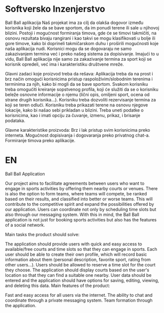 ﻿# Softversko Inzenjerstvo
 Ball Ball aplikacija
Naš projekat ima za cilj da olakša dogovor između korisnika koji žele da se bave sportom, da im ponudi terene ili sale u njihovoj blizini. Postoji i mogućnost formiranja timova, gde će se timovi takmičiti, na osnovu rezultata bivaju rangirani i kao takvi se mogu klasifikovati u bolje ili gore timove, kako bi doprineli takmičarskom duhu i  proširili mogućnosti koje naša aplikacija nudi. Korisnici mogu da se dogovaraju ne samo zakazivanjem termina već i preko našeg sistema za dopisivanje. Imajući to u vidu, Ball Ball aplikacija nije samo za zakazivanje termina za sport koji se korisnik opredeli, već ima i karakteristiku društvene mreže.

Glavni zadaci koje proizvod treba da rešava:
Aplikacija treba da na prost i brz način omogući korisnicima pristup raspoloživim/slobodnim terenima i terminima za njih, kako bi mogli da se bave sportom. 
Svakom korisniku treba omogućiti kreiranje sopstvenog profila, koji će služiti da se o korisniku beleže osnovne informacije o njemu (lični opis, omiljeni sport, ocena od strane drugih korisnika...).
Korisniku treba dozvoliti rezervisanje termina za koji se teren odluči.
	Korisniku treba prikazati terene na osnovu njegove lokacije, kako bi našao sebi prikladan u blizini.
	Treba uneti podatke o korisnicima, kao i imati opciju za čuvanje, izmenu, prikaz, i brisanje podataka.

Glavne karakteristike proizvoda:
Brz i lak pristup svim korisnicima preko interneta.
Mogućnost dopisivanja i dogovaranja preko privatnog chat-a.
Formiranje timova preko aplikacije.


# EN
Ball Ball Application

Our project aims to facilitate agreements between users who want to engage in sports activities by offering them nearby courts or venues. There is also the option to form teams, where teams will compete, be ranked based on their results, and classified into better or worse teams. This will contribute to the competitive spirit and expand the possibilities offered by our application. Users can coordinate not only by scheduling time slots but also through our messaging system. With this in mind, the Ball Ball application is not just for booking sports activities but also has the features of a social network.

Main tasks the product should solve:

The application should provide users with quick and easy access to available/free courts and time slots so that they can engage in sports.
Each user should be able to create their own profile, which will record basic information about them (personal description, favorite sport, rating from other users...).
Users should be allowed to reserve a time slot for the court they choose.
The application should display courts based on the user's location so that they can find a suitable one nearby.
User data should be entered and the application should have options for saving, editing, viewing, and deleting this data.
Main features of the product:

Fast and easy access for all users via the internet.
The ability to chat and coordinate through a private messaging system.
Team formation through the application.


